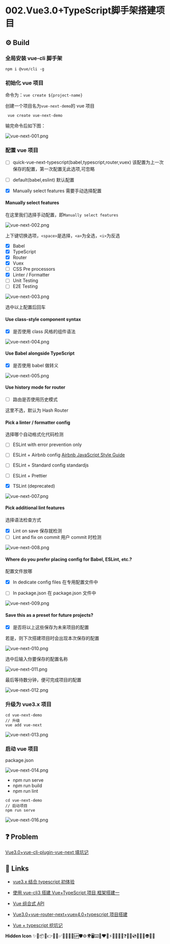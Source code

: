 # 002.Vue3.0+TypeScript脚手架搭建项目

## ⚙️ Build

### 全局安装 vue-cli 脚手架

```shell
npm i @vue/cli -g
```

### 初始化 vue 项目

命令为：`vue create ${project-name}`

创建一个项目名为`vue-next-demo`的 vue 项目

```
 vue create vue-next-demo
```

输完命令后如下图：

![vue-next-001.png](../../images/vue-next-001.png)

### 配置 vue 项目

- [ ] quick-vue-next-typescript(babel,typescript,router,vuex)
      该配置为上一次保存的配置，第一次配置无此选项,可忽略

- [ ] default(babel,eslint)
      默认配置

- [x] Manually select features
      需要手动选择配置

#### Manually select features

在这里我们选择手动配置，即`Manually select features`

![vue-next-002.png](../../images/vue-next-002.png)

上下键切换选项，`<space>`是选择，`<a>`为全选，`<i>`为反选

- [x] Babel
- [x] TypeScript
- [x] Router
- [x] Vuex
- [ ] CSS Pre processors
- [x] Linter / Formatter
- [ ] Unit Testing
- [ ] E2E Testing

![vue-next-003.png](../../images/vue-next-003.png)

选中以上配置后回车

#### Use class-style component syntax

- [x] 是否使用 class 风格的组件语法

![vue-next-004.png](../../images/vue-next-004.png)

#### Use Babel alongside TypeScript

- [x] 是否使用 babel 做转义

![vue-next-005.png](../../images/vue-next-005.png)

#### Use history mode for router

- [ ] 路由是否使用历史模式

这里不选，默认为 Hash Router

#### Pick a linter / formatter config

选择哪个自动格式化代码检测

- [ ] ESLint with error prevention only

- [ ] ESLint + Airbnb config [Airbnb JavaScript Style Guide](https://github.com/airbnb/javascript)

- [ ] ESLint + Standard config standardjs

- [ ] ESLint + Prettier

- [x] TSLint (deprecated)

![vue-next-007.png](../../images/vue-next-007.png)

#### Pick additional lint features

选择语法检查方式

- [x] Lint on save 保存就检测
- [ ] Lint and fix on commit 用户 commit 时检测

![vue-next-008.png](../../images/vue-next-008.png)

#### Where do you prefer placing config for Babel, ESLint, etc.?

配置文件放哪

- [x] In dedicate config files 在专用配置文件中

- [ ] In package.json 在 package.json 文件中

![vue-next-009.png](../../images/vue-next-009.png)

#### Save this as a preset for future projects?

- [x] 是否将以上这些保存为未来项目的配置

若是，则下次搭建项目时会出现本次保存的配置

![vue-next-010.png](../../images/vue-next-010.png)

选中后输入你要保存的配置名称

![vue-next-011.png](../../images/vue-next-011.png)

最后等待数分钟，便可完成项目的配置

![vue-next-012.png](../../images/vue-next-012.png)

### 升级为 vue3.x 项目

```
cd vue-next-demo
// 升级
vue add vue-next
```

![vue-next-013.png](../../images/vue-next-013.png)

### 启动 vue 项目

package.json

![vue-next-014.png](../../images/vue-next-014.png)

- npm run serve
- npm run build
- npm run lint

```
cd vue-next-demo
// 启动项目
npm run serve
```

![vue-next-016.png](../../images/vue-next-016.png)

## ❓ Problem

[Vue3.0+vue-cli-plugin-vue-next 填坑记](Vue3.0+vue-cli-plugin-vue-next填坑记.md)

## 🔗 Links

- [vue3.x 结合 typescript 初体验](https://juejin.im/post/5ec78ec451882543345e7fb9)

- [使用 vue-cli3 搭建 Vue+TypeScript 项目 框架搭建一](https://juejin.im/post/5e69de93f265da570c75453e)

- [Vue 组合式 API](https://composition-api.vuejs.org/zh/api.html#setup)

- [Vue3.0+vue-router-next+vuex4.0+typescript 项目搭建](https://blog.csdn.net/qq_24182885/article/details/105841669)

- [Vue + typescript 挖坑记](https://segmentfault.com/a/1190000018372308)

**Hidden Icon**
✨🐛📦🔨👉🌈🎨✅📝💄🌱🔰🆙🛡⚙️🌍🖥⌨️🤝❤️💚⚡🔌🧳💪🎯❓👬🎁💿📖🧐🤔👽🎉🔧
